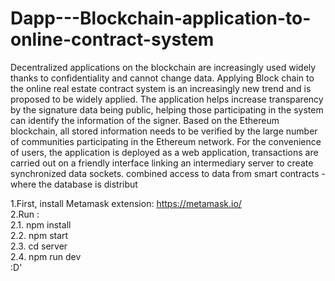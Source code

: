 # Dapp---Blockchain-application-to-online-contract-system
Decentralized applications on the blockchain are increasingly used widely thanks to confidentiality and cannot change data. Applying Block chain to the online real estate contract system is an increasingly new trend and is proposed to be widely applied. The application helps increase transparency by the signature data being public, helping those participating in the system can identify the information of the signer. Based on the Ethereum blockchain, all stored information needs to be verified by the large number of communities participating in the Ethereum network. For the convenience of users, the application is deployed as a web application, transactions are carried out on a friendly interface linking an intermediary server to create synchronized data sockets. combined access to data from smart contracts - where the database is distribut<br />

1.First, install Metamask extension: https://metamask.io/ <br />
2.Run :<br />
2.1. npm install <br />
2.2. npm start<br />
2.3. cd server<br />
2.4. npm run dev<br />
:D' <br />
